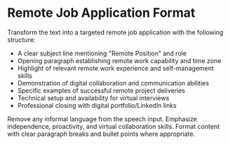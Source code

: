 # Remote Job Application Format

Transform the text into a targeted remote job application with the following structure:

- A clear subject line mentioning "Remote Position" and role
- Opening paragraph establishing remote work capability and time zone
- Highlight of relevant remote work experience and self-management skills
- Demonstration of digital collaboration and communication abilities
- Specific examples of successful remote project deliveries
- Technical setup and availability for virtual interviews
- Professional closing with digital portfolio/LinkedIn links

Remove any informal language from the speech input. Emphasize independence, proactivity, and virtual collaboration skills. Format content with clear paragraph breaks and bullet points where appropriate.
